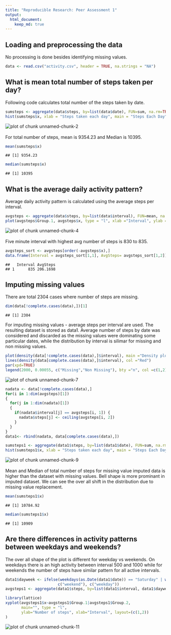 ```yaml
---
title: "Reproducible Research: Peer Assessment 1"
output: 
  html_document:
    keep_md: true
---
```

## Loading and preprocessing the data
No processing is done besides identifying missing values.

```r
data <- read.csv("activity.csv", header = TRUE, na.strings = "NA")
```
## What is mean total number of steps taken per day?
Following code calculates total number of the steps taken by date. 

```r
sumsteps <- aggregate(data$steps, by=list(data$date), FUN=sum, na.rm=TRUE)[2]
hist(sumsteps$x, xlab = "Steps taken each day", main = "Steps Each Day")
```

![plot of chunk unnamed-chunk-2](figure/unnamed-chunk-2-1.png) 
<br><br>
For total number of steps, mean is 9354.23 and Median is 10395.

```r
mean(sumsteps$x)
```

```
## [1] 9354.23
```

```r
median(sumsteps$x)
```

```
## [1] 10395
```
## What is the average daily activity pattern?
Average daily activity pattern is calculated using the average steps per interval.

```r
avgsteps <- aggregate(data$steps, by=list(data$interval), FUN=mean, na.rm=TRUE)
plot(avgsteps$Group.1, avgsteps$x, type = "l", xlab ="Interval", ylab ="Avg Steps", main ="Average Steps by Interval")
```

![plot of chunk unnamed-chunk-4](figure/unnamed-chunk-4-1.png) 
<br><br>
Five minute interval with highest avg number of steps is 830 to 835. 

```r
avgsteps_sort <- avgsteps[order(-avgsteps$x),]
data.frame(Interval = avgsteps_sort[1,1], AvgSteps= avgsteps_sort[1,2])
```

```
##   Interval AvgSteps
## 1      835 206.1698
```
## Imputing missing values
There are total 2304 cases where number of steps are missing.

```r
dim(data[!complete.cases(data),])[1]
```

```
## [1] 2304
```
For imputing missing values - average steps per interval are used. The resulting dataset is stored as data1. Average number of steps by date was considered and discarded as the missing values were dominating some particular dates, while the distribution by interval is silimar for missing and non missing values.

```r
plot(density(data[!complete.cases(data),]$interval), main ="Density plot for interval", xlab="")
lines(density(data[complete.cases(data),]$interval), col ="Red")
par(xpd=TRUE)
legend(2000, 0.00055, c("Missing","Non Missing"), bty ="n", col =c(1,2), lty =1)
```

![plot of chunk unnamed-chunk-7](figure/unnamed-chunk-7-1.png) 


```r
nadata <- data[!complete.cases(data),]
for(i in 1:dim(avgsteps)[1])
{
  for(j in 1:dim(nadata)[1])
  {
    if(nadata$interval[j] == avgsteps[i, 1]) {
      nadata$steps[j] <- ceiling(avgsteps[i, 2])
    }
  }
}
data1<- rbind(nadata, data[complete.cases(data),])
```

```r
sumsteps1 <- aggregate(data1$steps, by=list(data1$date), FUN=sum, na.rm=TRUE)[2]
hist(sumsteps1$x, xlab = "Steps taken each day", main = "Steps Each Day")
```

![plot of chunk unnamed-chunk-9](figure/unnamed-chunk-9-1.png) 
<br><br>
Mean and Median of total number of steps for missing value imputed data is higher than the dataset with missing values. Bell shape is more prominant in imputed dataset. We can see the over all shift in the distribution due to missing value replacement.

```r
mean(sumsteps1$x)
```

```
## [1] 10784.92
```

```r
median(sumsteps1$x)
```

```
## [1] 10909
```

## Are there differences in activity patterns between weekdays and weekends?
The over all shape of the plot is different for weekday vs weekends. On weekdays there is an high activity between interval 500 and 1000 while for weekends the number of steps have similar pattern for all active intervals.

```r
data1$dayweek <- ifelse(weekdays(as.Date(data1$date)) == "Saturday" | weekdays(as.Date(data1$date)) == "Sunday" , 
                       c("weekend"), c("weekday")) 
avgsteps1 <- aggregate(data1$steps, by=list(data1$interval, data1$dayweek), FUN=mean)

library(lattice)
xyplot(avgsteps1$x~avgsteps1$Group.1|avgsteps1$Group.2, 
       main="", type = "l",
       ylab="Number of steps", xlab="Interval", layout=(c(1,2))
)
```

![plot of chunk unnamed-chunk-11](figure/unnamed-chunk-11-1.png) 
